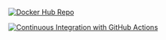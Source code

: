 [![Docker Hub Repo](https://img.shields.io/docker/pulls/matheusmn15/user-service.svg)](https://hub.docker.com/repository/docker/matheusmn15/user-service)

[![Continuous Integration with GitHub Actions](https://github.com/MatheusN15/devhotel-microservice/actions/workflows/docker-publish.yml/badge.svg)](https://github.com/MatheusN15/devhotel-microservice/actions/workflows/docker-publish.yml)
